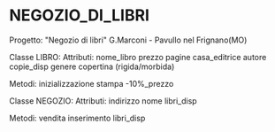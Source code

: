 # NEGOZIO_DI_LIBRI
Progetto: "Negozio di libri" 
G.Marconi - Pavullo nel Frignano(MO)

Classe LIBRO:
Attributi:
	nome_libro
	prezzo
	pagine
	casa_editrice
	autore
	copie_disp
	genere
	copertina (rigida/morbida)

Metodi:
	inizializzazione
	stampa
	-10%_prezzo


Classe NEGOZIO:
Attributi:
	indirizzo
	nome
	libri_disp

Metodi:
	vendita
	inserimento
	libri_disp

